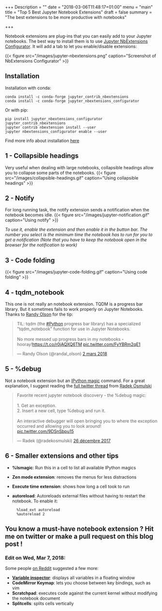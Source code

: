 +++
Description = ""
date = "2018-03-06T11:48:17+01:00"
menu = "main"
title = "Top 5 Best Jupyter Notebook Extensions"
draft = false
summary = "The best extensions to be more productive with notebooks"

+++

Notebook extensions are plug-ins that you can easily add to your Jupyter notebooks.
The best way to install them is to use [Jupyter NbExtensions Configurator](https://github.com/Jupyter-contrib/jupyter_nbextensions_configurator).
 It will add a tab to let you enable/disable extensions:

{{< figure src="/images/jupyter-nbextensions.png" caption="Screenshot of NbExtensions Configurator" >}}

## Installation
Installation with conda:

    conda install -c conda-forge jupyter_contrib_nbextensions
	conda install -c conda-forge jupyter_nbextensions_configurator

Or with pip:

	pip install jupyter_nbextensions_configurator jupyter_contrib_nbextensions
	jupyter contrib nbextension install --user
	jupyter nbextensions_configurator enable --user

Find more info about installation [here](https://github.com/Jupyter-contrib/jupyter_nbextensions_configurator#installation)

## 1 - Collapsible headings
Very useful when dealing with large notebooks, collapsible headings allow you to collapse some parts of the notebooks.
{{< figure src="/images/collapsible-headings.gif" caption="Using collapsible headings" >}}

## 2 - Notify
For long running task, the notify extension sends a notification when the notebook becomes idle.
{{< figure src="/images/jupyter-notification.gif" caption="Using notify" >}}

*To use it, enable the extension and then enable it in the button bar.
The number you select is the minimum time the notebook has to run for you to get a notification (Note that you have to keep the notebook open in the browser for the notification to work)*

## 3 - Code folding
{{< figure src="/images/jupyter-code-folding.gif" caption="Using code folding" >}}

## 4 - tqdm_notebook
This one is not really an notebook extension. TQDM is a progress bar library. But it sometimes fails to work properly on Jupyter Notebooks. Thanks to [Randy Olson](https://twitter.com/randal_olson) for the tip:
<blockquote class="twitter-tweet" data-lang="fr"><p lang="en" dir="ltr">TIL: tqdm (the <a href="https://twitter.com/hashtag/Python?src=hash&amp;ref_src=twsrc%5Etfw">#Python</a> progress bar library) has a specialized &quot;tqdm_notebook&quot; function for use in Jupyter Notebooks.<br><br>No more messed up progress bars in my notebooks - hooray!<a href="https://t.co/r0jAQXQ6TM">https://t.co/r0jAQXQ6TM</a> <a href="https://t.co/FyYBRm2qE1">pic.twitter.com/FyYBRm2qE1</a></p>&mdash; Randy Olson (@randal_olson) <a href="https://twitter.com/randal_olson/status/969657169342734336?ref_src=twsrc%5Etfw">2 mars 2018</a></blockquote>

## 5 - %debug
Not a notebook extension but an [IPython magic](http://ipython.readthedocs.io/en/stable/interactive/magics.html) command. For a great explanation, I suggest reading the [full twitter thread](https://twitter.com/radekosmulski/status/945739571735748609) from [Radek Osmulski](https://twitter.com/radekosmulski) 
<blockquote class="twitter-tweet" data-lang="fr"><p lang="en" dir="ltr">Favorite recent jupyter notebook discovery - the %debug magic:<br><br>1. Get an exception.<br>2. Insert a new cell, type %debug and run it.<br><br>An interactive debugger will open bringing you to where the exception occurred and allowing you to look around! <a href="https://t.co/9DSnSbpu15">pic.twitter.com/9DSnSbpu15</a></p>&mdash; Radek (@radekosmulski) <a href="https://twitter.com/radekosmulski/status/945739571735748609?ref_src=twsrc%5Etfw">26 décembre 2017</a></blockquote>

## 6 - Smaller extensions and other tips
- **%lsmagic**: Run this in a cell to list all available IPython magics
- **Zen mode extension**: removes the menus for less distractions
- **Execute time extension**: shows how long a cell took to run
- **autoreload**: Autoreloads external files without having to restart the notebook. To enable it:

        %load_ext autoreload
        %autoreload 2

You know a must-have notebook extension ? Hit me on twitter or make a pull request on this blog post !
---

### Edit on Wed, Mar 7, 2018:
Some people [on Reddit](https://www.reddit.com/r/MachineLearning/comments/82fcw0/d_top_5_best_jupyter_notebook_extensions/) suggested a few more:

- **[Variable inspector](http://jupyter-contrib-nbextensions.readthedocs.io/en/latest/nbextensions/varInspector/README.html)**: displays all variables in a floating window
- **CodeMirror Keymap**: lets you choose between key bindings, such as vim
- **Scratchpad**: executes code against the current kernel without modifying the notebook document
- **Splitcells**: splits cells vertically



<script async src="https://platform.twitter.com/widgets.js" charset="utf-8"></script>
